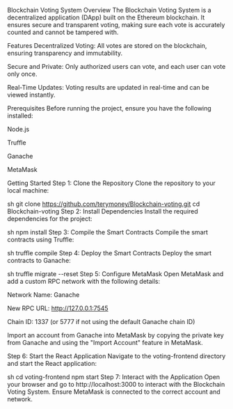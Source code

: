 Blockchain Voting System
Overview
The Blockchain Voting System is a decentralized application (DApp) built on the Ethereum blockchain. It ensures secure and transparent voting, making sure each vote is accurately counted and cannot be tampered with.

Features
Decentralized Voting: All votes are stored on the blockchain, ensuring transparency and immutability.

Secure and Private: Only authorized users can vote, and each user can vote only once.

Real-Time Updates: Voting results are updated in real-time and can be viewed instantly.

Prerequisites
Before running the project, ensure you have the following installed:

Node.js

Truffle

Ganache

MetaMask

Getting Started
Step 1: Clone the Repository
Clone the repository to your local machine:

sh
git clone https://github.com/terymoney/Blockchain-voting.git
cd Blockchain-voting
Step 2: Install Dependencies
Install the required dependencies for the project:

sh
npm install
Step 3: Compile the Smart Contracts
Compile the smart contracts using Truffle:

sh
truffle compile
Step 4: Deploy the Smart Contracts
Deploy the smart contracts to Ganache:

sh
truffle migrate --reset
Step 5: Configure MetaMask
Open MetaMask and add a custom RPC network with the following details:

Network Name: Ganache

New RPC URL: http://127.0.0.1:7545

Chain ID: 1337 (or 5777 if not using the default Ganache chain ID)

Import an account from Ganache into MetaMask by copying the private key from Ganache and using the "Import Account" feature in MetaMask.

Step 6: Start the React Application
Navigate to the voting-frontend directory and start the React application:

sh
cd voting-frontend
npm start
Step 7: Interact with the Application
Open your browser and go to http://localhost:3000 to interact with the Blockchain Voting System. Ensure MetaMask is connected to the correct account and network.
